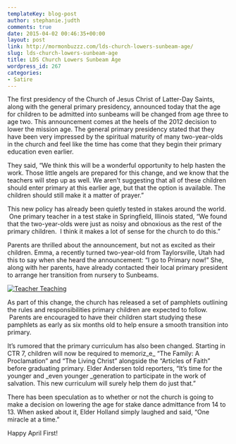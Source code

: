 ```yaml
---
templateKey: blog-post
author: stephanie.judth
comments: true
date: 2015-04-02 00:46:35+00:00
layout: post
link: http://mormonbuzzz.com/lds-church-lowers-sunbeam-age/
slug: lds-church-lowers-sunbeam-age
title: LDS Church Lowers Sunbeam Age
wordpress_id: 267
categories:
- Satire
---
```


The first presidency of the Church of Jesus Christ of Latter-Day Saints, along with the general primary presidency, announced today that the age for children to be admitted into sunbeams will be changed from age three to age two. This announcement comes at the heels of the 2012 decision to lower the mission age. The general primary presidency stated that they have been very impressed by the spiritual maturity of many two-year-olds in the church and feel like the time has come that they begin their primary education even earlier.

They said, “We think this will be a wonderful opportunity to help hasten the work. Those little angels are prepared for this change, and we know that the teachers will step up as well. We aren’t suggesting that all of these children should enter primary at this earlier age, but that the option is available. The children should still make it a matter of prayer.”

This new policy has already been quietly tested in stakes around the world.  One primary teacher in a test stake in Springfield, Illinois stated, “We found that the two-year-olds were just as noisy and obnoxious as the rest of the primary children.  I think it makes a lot of sense for the church to do this.”

Parents are thrilled about the announcement, but not as excited as their children. Emma, a recently turned two-year-old from Taylorsville, Utah had this to say when she heard the announcement: “I go to Primary now!” She, along with her parents, have already contacted their local primary president to arrange her transition from nursery to Sunbeams.

[![Teacher Teaching](http://mormonbuzzz.com/wp-content/uploads/2015/04/Teacher-Teaching.png)](http://mormonbuzzz.com/wp-content/uploads/2015/04/Teacher-Teaching.png)

As part of this change, the church has released a set of pamphlets outlining the rules and responsibilities primary children are expected to follow.  Parents are encouraged to have their children start studying these pamphlets as early as six months old to help ensure a smooth transition into primary.

It’s rumored that the primary curriculum has also been changed. Starting in CTR 7, children will now be required to memoriz_e_ “The Family: A Proclamation” and “The Living Christ” alongside the “Articles of Faith” before graduating primary. Elder Andersen told reporters, “It’s time for the younger and _even younger _generation to participate in the work of salvation. This new curriculum will surely help them do just that.”

There has been speculation as to whether or not the church is going to make a decision on lowering the age for stake dance admittance from 14 to 13. When asked about it, Elder Holland simply laughed and said, “One miracle at a time.”

Happy April First!
